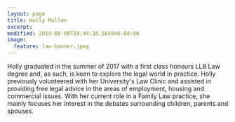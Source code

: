 ```yaml
---
layout: page
title: Holly Mullen
excerpt: 
modified: 2014-08-08T19:44:38.564948-04:00
image:
  feature: law-banner.jpeg  
---
```




Holly graduated in the summer of 2017 with a first class honours LLB Law degree and, as such, is keen to explore the legal world in practice. Holly previously volunteered with her University's Law Clinic and assisted in providing free legal advice in the areas of employment, housing and commercial issues. With her current role in a Family Law practice, she mainly focuses her interest in the debates surrounding children, parents and spouses.
